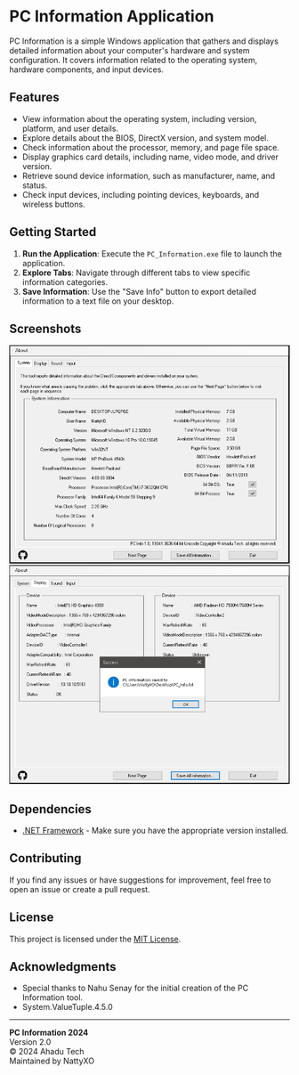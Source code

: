 # PC Information Application

PC Information is a simple Windows application that gathers and displays detailed information about your computer's hardware and system configuration. It covers information related to the operating system, hardware components, and input devices.

## Features

- View information about the operating system, including version, platform, and user details.
- Explore details about the BIOS, DirectX version, and system model.
- Check information about the processor, memory, and page file space.
- Display graphics card details, including name, video mode, and driver version.
- Retrieve sound device information, such as manufacturer, name, and status.
- Check input devices, including pointing devices, keyboards, and wireless buttons.

## Getting Started

1. **Run the Application**: Execute the `PC_Information.exe` file to launch the application.
2. **Explore Tabs**: Navigate through different tabs to view specific information categories.
3. **Save Information**: Use the "Save Info" button to export detailed information to a text file on your desktop.

## Screenshots

![Screenshot 1](https://github.com/NattyXO/PC-Information/blob/main/pcinfoUI1.png)
![Screenshot 2](https://github.com/NattyXO/PC-Information/blob/main/pcinfoUI2.png)

## Dependencies

- [.NET Framework](https://dotnet.microsoft.com/download/dotnet-framework) - Make sure you have the appropriate version installed.

## Contributing

If you find any issues or have suggestions for improvement, feel free to open an issue or create a pull request.

## License

This project is licensed under the [MIT License](LICENSE).

## Acknowledgments

- Special thanks to Nahu Senay for the initial creation of the PC Information tool.
- System.ValueTuple.4.5.0

---

**PC Information 2024**  
Version 2.0  
© 2024 Ahadu Tech  
Maintained by NattyXO

